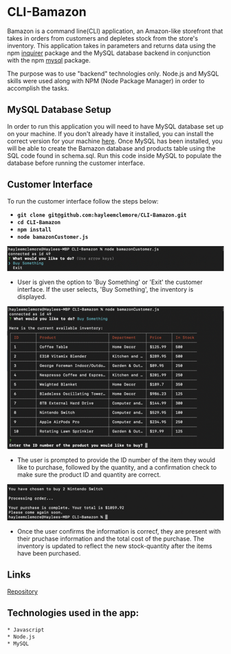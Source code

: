 
# CLI-Bamazon

Bamazon is a command line(CLI) application, an Amazon-like storefront that takes in orders from customers and depletes stock from the store's inventory. This application takes in parameters and returns data using the npm [inquirer](https://www.npmjs.com/package/inquirer) package and the MySQL database backend in conjunction with the npm [mysql](https://www.npmjs.com/package/mysql) package.
 
The purpose was to use "backend" technologies only. Node.js and MySQL skills were used along with NPM (Node Package Manager) in order to accomplish the tasks.


## MySQL Database Setup
   In order to run this application you will need to have MySQL database set up on your machine. If you don't already have it installed, you can install the correct version for your machine [here](https://www.npmjs.com/package/mysql). Once MySQL has been installed, you will be able to create the Bamazon database and products table using the SQL code found in schema.sql. Run this code inside MySQL to populate the database before running the customer interface.

## Customer Interface
To run the customer interface follow the steps below:

* **`git clone git@github.com:hayleemclemore/CLI-Bamazon.git`**
* **`cd CLI-Bamazon`**
* **`npm install`**
* **`node bamazonCustomer.js`**


![results](./assets/images/connect.png)
* User is given the option to 'Buy Something' or 'Exit' the customer interface. If the user selects, 'Buy Something', the inventory is displayed.

![results](./assets/images/inventory.png)
* The user is prompted to provide the ID number of the item they would like to purchase, followed by the quantity, and a confirmation check to make sure the product ID and quantity are correct. 

![results](./assets/images/processing.png)
* Once the user confirms the information is correcf, they are present with their pruchase information and the total cost of the purchase. The inventory is updated to reflect the new stock-quantity after the items have been purchased. 



## Links
[Repository](https://github.com/hayleemclemore/CLI-Bamazon)

## Technologies used in the app:
    * Javascript
    * Node.js
    * MySQL
